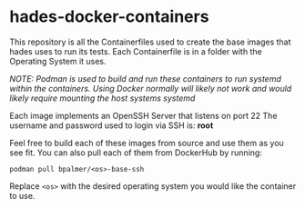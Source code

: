 # hades-docker-containers

This repository is all the Containerfiles used to create the base images that hades uses to run its tests. Each Containerfile is in a folder with the Operating System it uses. 

*NOTE: Podman is used to build and run these containers to run systemd within the containers. Using Docker normally will likely not work and would likely require mounting the host systems systemd*

Each image implements an OpenSSH Server that listens on port 22
The username and password used to login via SSH is: **root**

Feel free to build each of these images from source and use them as you see fit. You can also pull each of them from DockerHub by running:

```
podman pull bpalmer/<os>-base-ssh
```

Replace `<os>` with the desired operating system you would like the container to use.